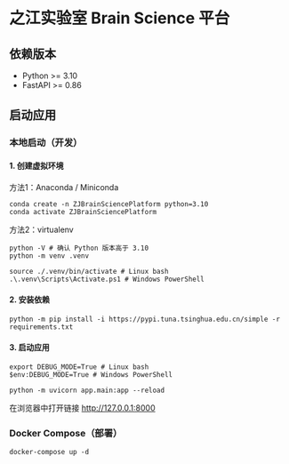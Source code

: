 # 之江实验室 Brain Science 平台

## 依赖版本

* Python >= 3.10
* FastAPI >= 0.86

## 启动应用

### 本地启动（开发）

#### 1. 创建虚拟环境

方法1：Anaconda / Miniconda

```shell
conda create -n ZJBrainSciencePlatform python=3.10
conda activate ZJBrainSciencePlatform
```

方法2：virtualenv

```shell
python -V # 确认 Python 版本高于 3.10 
python -m venv .venv

source ./.venv/bin/activate # Linux bash
.\.venv\Scripts\Activate.ps1 # Windows PowerShell
```

#### 2. 安装依赖

```shell
python -m pip install -i https://pypi.tuna.tsinghua.edu.cn/simple -r requirements.txt
```

#### 3. 启动应用

```shell
export DEBUG_MODE=True # Linux bash
$env:DEBUG_MODE=True # Windows PowerShell

python -m uvicorn app.main:app --reload
```

在浏览器中打开链接 http://127.0.0.1:8000 

### Docker Compose（部署）

```shell
docker-compose up -d
```